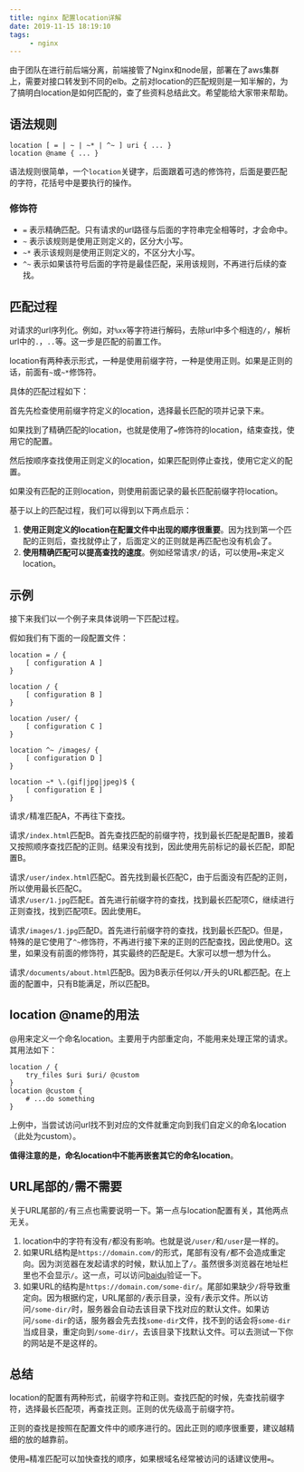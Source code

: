 ```yaml
---
title: nginx 配置location详解
date: 2019-11-15 18:19:10
tags:
     - nginx
---
```


由于团队在进行前后端分离，前端接管了Nginx和node层，部署在了aws集群上，需要对接口转发到不同的elb。之前对location的匹配规则是一知半解的，为了搞明白location是如何匹配的，查了些资料总结此文。希望能给大家带来帮助。

<!-- more -->

语法规则
----

    location [ = | ~ | ~* | ^~ ] uri { ... }
    location @name { ... }
    

语法规则很简单，一个`location`关键字，后面跟着可选的修饰符，后面是要匹配的字符，花括号中是要执行的操作。

### 修饰符

*   `=` 表示精确匹配。只有请求的url路径与后面的字符串完全相等时，才会命中。
*   `~` 表示该规则是使用正则定义的，区分大小写。
*   `~*` 表示该规则是使用正则定义的，不区分大小写。
*   `^~` 表示如果该符号后面的字符是最佳匹配，采用该规则，不再进行后续的查找。

匹配过程
----

对请求的url序列化。例如，对`%xx`等字符进行解码，去除url中多个相连的`/`，解析url中的`.`，`..`等。这一步是匹配的前置工作。

location有两种表示形式，一种是使用前缀字符，一种是使用正则。如果是正则的话，前面有`~`或`~*`修饰符。

具体的匹配过程如下：

首先先检查使用前缀字符定义的location，选择最长匹配的项并记录下来。

如果找到了精确匹配的location，也就是使用了`=`修饰符的location，结束查找，使用它的配置。

然后按顺序查找使用正则定义的location，如果匹配则停止查找，使用它定义的配置。

如果没有匹配的正则location，则使用前面记录的最长匹配前缀字符location。

基于以上的匹配过程，我们可以得到以下两点启示：

1.  **使用正则定义的location在配置文件中出现的顺序很重要**。因为找到第一个匹配的正则后，查找就停止了，后面定义的正则就是再匹配也没有机会了。
2.  **使用精确匹配可以提高查找的速度**。例如经常请求`/`的话，可以使用`=`来定义location。

示例
--

接下来我们以一个例子来具体说明一下匹配过程。

假如我们有下面的一段配置文件：

    location = / {
        [ configuration A ]
    }
    
    location / {
        [ configuration B ]
    }
    
    location /user/ {
        [ configuration C ]
    }
    
    location ^~ /images/ {
        [ configuration D ]
    }
    
    location ~* \.(gif|jpg|jpeg)$ {
        [ configuration E ]
    }
    

请求`/`精准匹配A，不再往下查找。

请求`/index.html`匹配B。首先查找匹配的前缀字符，找到最长匹配是配置B，接着又按照顺序查找匹配的正则。结果没有找到，因此使用先前标记的最长匹配，即配置B。

请求`/user/index.html`匹配C。首先找到最长匹配C，由于后面没有匹配的正则，所以使用最长匹配C。  
请求`/user/1.jpg`匹配E。首先进行前缀字符的查找，找到最长匹配项C，继续进行正则查找，找到匹配项E。因此使用E。

请求`/images/1.jpg`匹配D。首先进行前缀字符的查找，找到最长匹配D。但是，特殊的是它使用了`^~`修饰符，不再进行接下来的正则的匹配查找，因此使用D。这里，如果没有前面的修饰符，其实最终的匹配是E。大家可以想一想为什么。

请求`/documents/about.html`匹配B。因为B表示任何以`/`开头的URL都匹配。在上面的配置中，只有B能满足，所以匹配B。

location @name的用法
-----------------

@用来定义一个命名location。主要用于内部重定向，不能用来处理正常的请求。其用法如下：

    location / {
        try_files $uri $uri/ @custom
    }
    location @custom {
        # ...do something
    }

上例中，当尝试访问url找不到对应的文件就重定向到我们自定义的命名location（此处为custom）。

**值得注意的是，命名location中不能再嵌套其它的命名location**。

URL尾部的`/`需不需要
-------------

关于URL尾部的`/`有三点也需要说明一下。第一点与location配置有关，其他两点无关。

1.  location中的字符有没有`/`都没有影响。也就是说`/user/`和`/user`是一样的。
2.  如果URL结构是`https://domain.com/`的形式，尾部有没有`/`都不会造成重定向。因为浏览器在发起请求的时候，默认加上了`/`。虽然很多浏览器在地址栏里也不会显示`/`。这一点，可以访问[baidu](https://www.baidu.com)验证一下。
3.  如果URL的结构是`https://domain.com/some-dir/`。尾部如果缺少`/`将导致重定向。因为根据约定，URL尾部的`/`表示目录，没有`/`表示文件。所以访问`/some-dir/`时，服务器会自动去该目录下找对应的默认文件。如果访问`/some-dir`的话，服务器会先去找`some-dir`文件，找不到的话会将`some-dir`当成目录，重定向到`/some-dir/`，去该目录下找默认文件。可以去测试一下你的网站是不是这样的。

总结
--

location的配置有两种形式，前缀字符和正则。查找匹配的时候，先查找前缀字符，选择最长匹配项，再查找正则。正则的优先级高于前缀字符。

正则的查找是按照在配置文件中的顺序进行的。因此正则的顺序很重要，建议越精细的放的越靠前。

使用`=`精准匹配可以加快查找的顺序，如果根域名经常被访问的话建议使用`=`。